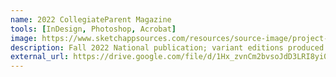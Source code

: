 ```yaml
---
name: 2022 CollegiateParent Magazine
tools: [InDesign, Photoshop, Acrobat]
image: https://www.sketchappsources.com/resources/source-image/project-neon-groove-music-ui.png
description: Fall 2022 National publication; variant editions produced for each market with localized advertising.
external_url: https://drive.google.com/file/d/1Hx_zvnCm2bvsoJdD3LRI8yi0JZKgiHHR/view?usp=share_link
---
```

